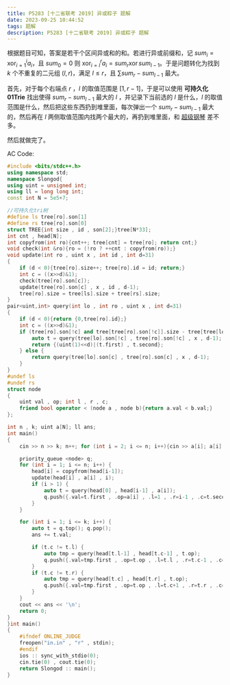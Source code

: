 ```yaml
---
title: P5283 [十二省联考 2019] 异或粽子 题解
date: 2023-09-25 10:44:52
tags: 题解
description: P5283 [十二省联考 2019] 异或粽子 题解
---
```


根据题目可知，答案是若干个区间异或和的和。若进行异或前缀和，记 $sum_i=\operatorname{xor}_{i=1}^{i} a_i$，且 $sum_0=0$ 则 $\operatorname{xor}_{i=l}^{r} a_i = sum_r \operatorname{xor}sum_{l-1}$。于是问题转化为找到 $k$ 个不重复的二元组 $(l,r)$，满足 $l\le r$，且 $\sum sum_r-sum_{l-1}$ 最大。

首先，对于每个右端点 $r$ ，$l$ 的取值范围是 $[1,r-1]$，于是可以使用 **可持久化$\text{01Trie}$** 找出使得 $sum_r-sum_{l-1}$ 最大的 $l$ ，并记录下当前选的 $l$ 是什么，$l$ 的取值范围是什么，然后把这些东西扔到堆里面，每次弹出一个 $sum_r-sum_{l-1}$ 最大的，然后再在 $l$ 两侧取值范围内找两个最大的，再扔到堆里面，和 [超级钢琴](https://www.luogu.com.cn/problem/P2048) 差不多。

然后就做完了。

AC Code:

```cpp
#include <bits/stdc++.h>
using namespace std;
namespace Slongod{
using uint = unsigned int;
using ll = long long int;
const int N = 5e5+7;

//可持久化tri树
#define ls tree[ro].son[1]
#define rs tree[ro].son[0]
struct TREE{int size , id , son[2];}tree[N*33];
int cnt , head[N];
int copyfrom(int ro){cnt++; tree[cnt] = tree[ro]; return cnt;}
void check(int &ro){ro = (!ro ? ++cnt : copyfrom(ro));}
void update(int ro , uint x , int id , int d=31)
{
    if (d < 0){tree[ro].size++; tree[ro].id = id; return;}
    int c = ((x>>d)&1);
    check(tree[ro].son[c]);
    update(tree[ro].son[c] , x , id , d-1);
    tree[ro].size = tree[ls].size + tree[rs].size;
}
pair<uint,int> query(int lo , int ro , uint x , int d=31)
{
    if (d < 0){return {0,tree[ro].id};}
    int c = ((x>>d)&1);
    if (tree[ro].son[!c] and tree[tree[ro].son[!c]].size - tree[tree[lo].son[!c]].size) {
        auto t = query(tree[lo].son[!c] , tree[ro].son[!c] , x , d-1);
        return {(uint(1)<<d)|(t.first) , t.second};
    } else {
        return query(tree[lo].son[c] , tree[ro].son[c] , x , d-1);
    }
}
#undef ls
#undef rs
struct node
{
    uint val , op; int l , r , c;
    friend bool operator < (node a , node b){return a.val < b.val;}
};

int n , k; uint a[N]; ll ans;
int main()
{
    cin >> n >> k; n++; for (int i = 2; i <= n; i++){cin >> a[i]; a[i] ^= a[i-1];}

    priority_queue <node> q;
    for (int i = 1; i <= n; i++) {
        head[i] = copyfrom(head[i-1]);
        update(head[i] , a[i] , i);
        if (i > 1) {
            auto t = query(head[0] , head[i-1] , a[i]);
            q.push({.val=t.first , .op=a[i] , .l=1 , .r=i-1 , .c=t.second});
        }
    }

    for (int i = 1; i <= k; i++) {
        auto t = q.top(); q.pop();
        ans += t.val;

        if (t.c != t.l) {
            auto tmp = query(head[t.l-1] , head[t.c-1] , t.op);
            q.push({.val=tmp.first , .op=t.op , .l=t.l , .r=t.c-1 , .c=tmp.second});
        }
        if (t.c != t.r) {
            auto tmp = query(head[t.c] , head[t.r] , t.op);
            q.push({.val=tmp.first , .op=t.op , .l=t.c+1 , .r=t.r , .c=tmp.second});
        }
    }
    cout << ans << '\n';
    return 0;
}
}int main()
{
    #ifndef ONLINE_JUDGE
    freopen("in.in" , "r" , stdin);
    #endif
    ios :: sync_with_stdio(0);
    cin.tie(0) , cout.tie(0);
    return Slongod :: main();
}
```


